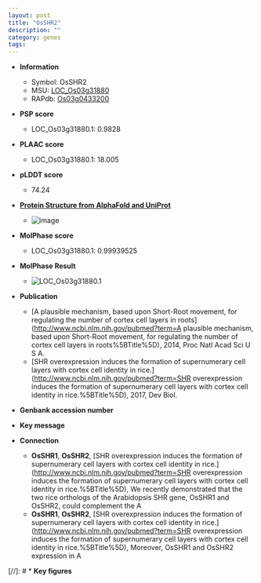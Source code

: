 ```yaml
---
layout: post
title: "OsSHR2"
description: ""
category: genes
tags: 
---
```


* **Information**  
    + Symbol: OsSHR2  
    + MSU: [LOC_Os03g31880](http://rice.plantbiology.msu.edu/cgi-bin/ORF_infopage.cgi?orf=LOC_Os03g31880)  
    + RAPdb: [Os03g0433200](http://rapdb.dna.affrc.go.jp/viewer/gbrowse_details/irgsp1?name=Os03g0433200)  

* **PSP score**  
    + LOC_Os03g31880.1: 0.9828 

* **PLAAC score**  
    + LOC_Os03g31880.1: 18.005 

* **pLDDT score**
    + 74.24

* **[Protein Structure from AlphaFold and UniProt](https://www.uniprot.org/uniprotkb/Q75I13/entry#structure)**
    + ![image](https://ricepsp.github.io/images/Q7/AF-Q75I13-F1.png)

* **MolPhase score**
    + LOC_Os03g31880.1: 0.99939525

* **MolPhase Result**
    + ![LOC_Os03g31880.1](https://304243504.github.io/Pictures/LOC_Os03g/LOC_Os03g31880.1.png)

* **Publication**  
    + [A plausible mechanism, based upon Short-Root movement, for regulating the number of cortex cell layers in roots](http://www.ncbi.nlm.nih.gov/pubmed?term=A plausible mechanism, based upon Short-Root movement, for regulating the number of cortex cell layers in roots%5BTitle%5D), 2014, Proc Natl Acad Sci U S A.
    + [SHR overexpression induces the formation of supernumerary cell layers with cortex cell identity in rice.](http://www.ncbi.nlm.nih.gov/pubmed?term=SHR overexpression induces the formation of supernumerary cell layers with cortex cell identity in rice.%5BTitle%5D), 2017, Dev Biol.

* **Genbank accession number**  

* **Key message**  

* **Connection**  
    + __OsSHR1__, __OsSHR2__, [SHR overexpression induces the formation of supernumerary cell layers with cortex cell identity in rice.](http://www.ncbi.nlm.nih.gov/pubmed?term=SHR overexpression induces the formation of supernumerary cell layers with cortex cell identity in rice.%5BTitle%5D),  We recently demonstrated that the two rice orthologs of the Arabidopsis SHR gene, OsSHR1 and OsSHR2, could complement the A
    + __OsSHR1__, __OsSHR2__, [SHR overexpression induces the formation of supernumerary cell layers with cortex cell identity in rice.](http://www.ncbi.nlm.nih.gov/pubmed?term=SHR overexpression induces the formation of supernumerary cell layers with cortex cell identity in rice.%5BTitle%5D),  Moreover, OsSHR1 and OsSHR2 expression in A

[//]: # * **Key figures**  


